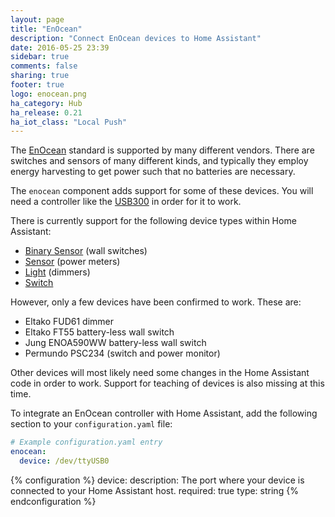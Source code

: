 ```yaml
---
layout: page
title: "EnOcean"
description: "Connect EnOcean devices to Home Assistant"
date: 2016-05-25 23:39
sidebar: true
comments: false
sharing: true
footer: true
logo: enocean.png
ha_category: Hub
ha_release: 0.21
ha_iot_class: "Local Push"
---
```


The [EnOcean](https://en.wikipedia.org/wiki/EnOcean) standard is supported by many different vendors. There are switches and sensors of many different kinds, and typically they employ energy harvesting to get power such that no batteries are necessary.

The `enocean` component adds support for some of these devices. You will need a controller like the [USB300](https://www.enocean.com/en/enocean_modules/usb-300-oem/) in order for it to work.

There is currently support for the following device types within Home Assistant:

- [Binary Sensor](/components/binary_sensor.enocean/) (wall switches)
- [Sensor](/components/sensor.enocean/) (power meters)
- [Light](/components/light.enocean/) (dimmers)
- [Switch](/components/switch.enocean/)

However, only a few devices have been confirmed to work. These are:

- Eltako FUD61 dimmer
- Eltako FT55 battery-less wall switch
- Jung ENOA590WW battery-less wall switch
- Permundo PSC234 (switch and power monitor)

Other devices will most likely need some changes in the Home Assistant code in order to work. Support for teaching of devices is also missing at this time.

To integrate an EnOcean controller with Home Assistant, add the following section to your `configuration.yaml` file:

```yaml
# Example configuration.yaml entry
enocean:
  device: /dev/ttyUSB0
```

{% configuration %}
device:
  description: The port where your device is connected to your Home Assistant host.
  required: true
  type: string
{% endconfiguration %}
